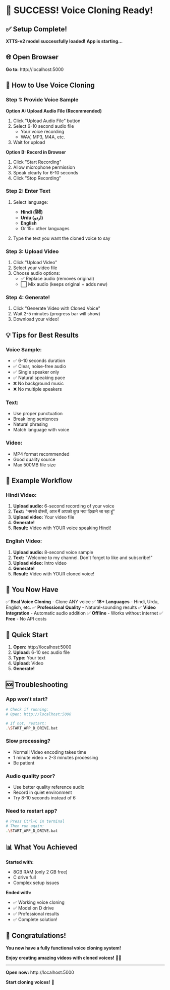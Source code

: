 # 🎉 SUCCESS! Voice Cloning Ready!

## ✅ Setup Complete!

**XTTS-v2 model successfully loaded!**
**App is starting...**

## 🌐 Open Browser

**Go to:** http://localhost:5000

## 🎤 How to Use Voice Cloning

### **Step 1: Provide Voice Sample**

**Option A: Upload Audio File (Recommended)**
1. Click "Upload Audio File" button
2. Select 6-10 second audio file
   - Your voice recording
   - WAV, MP3, M4A, etc.
3. Wait for upload

**Option B: Record in Browser**
1. Click "Start Recording"
2. Allow microphone permission
3. Speak clearly for 6-10 seconds
4. Click "Stop Recording"

### **Step 2: Enter Text**

1. Select language:
   - **Hindi (हिंदी)**
   - **Urdu (اردو)**
   - **English**
   - Or 15+ other languages

2. Type the text you want the cloned voice to say

### **Step 3: Upload Video**

1. Click "Upload Video"
2. Select your video file
3. Choose audio options:
   - ✅ Replace audio (removes original)
   - ⬜ Mix audio (keeps original + adds new)

### **Step 4: Generate!**

1. Click "Generate Video with Cloned Voice"
2. Wait 2-5 minutes (progress bar will show)
3. Download your video!

## 💡 Tips for Best Results

### **Voice Sample:**
- ✅ 6-10 seconds duration
- ✅ Clear, noise-free audio
- ✅ Single speaker only
- ✅ Natural speaking pace
- ❌ No background music
- ❌ No multiple speakers

### **Text:**
- Use proper punctuation
- Break long sentences
- Natural phrasing
- Match language with voice

### **Video:**
- MP4 format recommended
- Good quality source
- Max 500MB file size

## 📝 Example Workflow

### **Hindi Video:**
1. **Upload audio:** 6-second recording of your voice
2. **Text:** "नमस्ते दोस्तों, आज मैं आपको कुछ नया दिखाने जा रहा हूं"
3. **Upload video:** Your video file
4. **Generate!**
5. **Result:** Video with YOUR voice speaking Hindi!

### **English Video:**
1. **Upload audio:** 8-second voice sample
2. **Text:** "Welcome to my channel. Don't forget to like and subscribe!"
3. **Upload video:** Intro video
4. **Generate!**
5. **Result:** Video with YOUR cloned voice!

## 🎊 You Now Have

✅ **Real Voice Cloning** - Clone ANY voice
✅ **18+ Languages** - Hindi, Urdu, English, etc.
✅ **Professional Quality** - Natural-sounding results
✅ **Video Integration** - Automatic audio addition
✅ **Offline** - Works without internet
✅ **Free** - No API costs

## 🚀 Quick Start

1. **Open:** http://localhost:5000
2. **Upload:** 6-10 sec audio file
3. **Type:** Your text
4. **Upload:** Video
5. **Generate!**

## 🆘 Troubleshooting

### **App won't start?**
```bash
# Check if running:
# Open: http://localhost:5000

# If not, restart:
.\START_APP_D_DRIVE.bat
```

### **Slow processing?**
- Normal! Video encoding takes time
- 1 minute video = 2-3 minutes processing
- Be patient

### **Audio quality poor?**
- Use better quality reference audio
- Record in quiet environment
- Try 8-10 seconds instead of 6

### **Need to restart app?**
```bash
# Press Ctrl+C in terminal
# Then run again:
.\START_APP_D_DRIVE.bat
```

## 📊 What You Achieved

**Started with:**
- 8GB RAM (only 2 GB free)
- C drive full
- Complex setup issues

**Ended with:**
- ✅ Working voice cloning
- ✅ Model on D drive
- ✅ Professional results
- ✅ Complete solution!

## 🎉 Congratulations!

**You now have a fully functional voice cloning system!**

**Enjoy creating amazing videos with cloned voices!** 🎤✨

---

**Open now:** http://localhost:5000

**Start cloning voices!** 🚀
